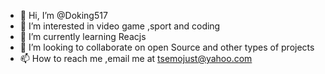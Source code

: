 - 👋 Hi, I’m @Doking517
- 👀 I’m interested in video game ,sport and coding
- 🌱 I’m currently learning Reacjs
- 💞️ I’m looking to collaborate on open Source and other types of projects
- 📫 How to reach me ,email me at tsemojust@yahoo.com

<!---
Doking517/Doking517 is a ✨ special ✨ repository because its `README.md` (this file) appears on your GitHub profile.
You can click the Preview link to take a look at your changes.
--->
